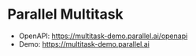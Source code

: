 # Parallel Multitask

- OpenAPI: https://multitask-demo.parallel.ai/openapi
- Demo: https://multitask-demo.parallel.ai
